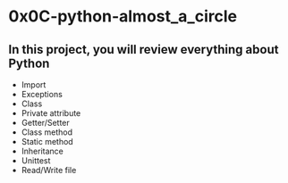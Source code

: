 # 0x0C-python-almost_a_circle

## In this project, you will review everything about Python

- Import
- Exceptions
- Class
- Private attribute
- Getter/Setter
- Class method
- Static method
- Inheritance
- Unittest
- Read/Write file
